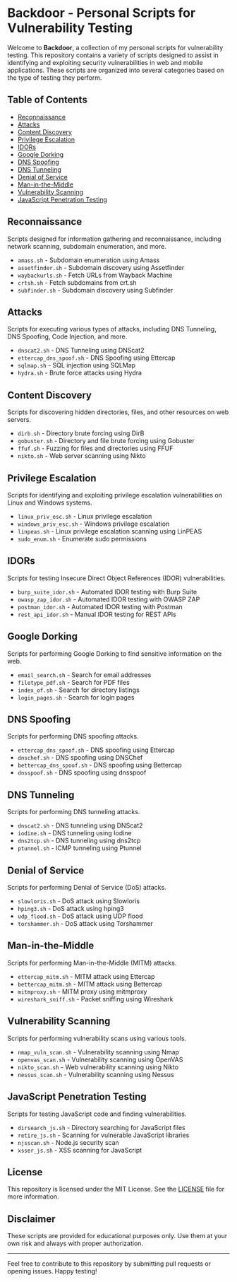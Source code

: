 # Backdoor - Personal Scripts for Vulnerability Testing

Welcome to **Backdoor**, a collection of my personal scripts for vulnerability testing. This repository contains a variety of scripts designed to assist in identifying and exploiting security vulnerabilities in web and mobile applications. These scripts are organized into several categories based on the type of testing they perform.

## Table of Contents

- [Reconnaissance](#reconnaissance)
- [Attacks](#attacks)
- [Content Discovery](#content-discovery)
- [Privilege Escalation](#privilege-escalation)
- [IDORs](#idors)
- [Google Dorking](#google-dorking)
- [DNS Spoofing](#dns-spoofing)
- [DNS Tunneling](#dns-tunneling)
- [Denial of Service](#denial-of-service)
- [Man-in-the-Middle](#man-in-the-middle)
- [Vulnerability Scanning](#vulnerability-scanning)
- [JavaScript Penetration Testing](#javascript-penetration-testing)

## Reconnaissance

Scripts designed for information gathering and reconnaissance, including network scanning, subdomain enumeration, and more.

- `amass.sh` - Subdomain enumeration using Amass
- `assetfinder.sh` - Subdomain discovery using Assetfinder
- `waybackurls.sh` - Fetch URLs from Wayback Machine
- `crtsh.sh` - Fetch subdomains from crt.sh
- `subfinder.sh` - Subdomain discovery using Subfinder

## Attacks

Scripts for executing various types of attacks, including DNS Tunneling, DNS Spoofing, Code Injection, and more.

- `dnscat2.sh` - DNS Tunneling using DNScat2
- `ettercap_dns_spoof.sh` - DNS Spoofing using Ettercap
- `sqlmap.sh` - SQL injection using SQLMap
- `hydra.sh` - Brute force attacks using Hydra

## Content Discovery

Scripts for discovering hidden directories, files, and other resources on web servers.

- `dirb.sh` - Directory brute forcing using DirB
- `gobuster.sh` - Directory and file brute forcing using Gobuster
- `ffuf.sh` - Fuzzing for files and directories using FFUF
- `nikto.sh` - Web server scanning using Nikto

## Privilege Escalation

Scripts for identifying and exploiting privilege escalation vulnerabilities on Linux and Windows systems.

- `linux_priv_esc.sh` - Linux privilege escalation
- `windows_priv_esc.sh` - Windows privilege escalation
- `linpeas.sh` - Linux privilege escalation scanning using LinPEAS
- `sudo_enum.sh` - Enumerate sudo permissions

## IDORs

Scripts for testing Insecure Direct Object References (IDOR) vulnerabilities.

- `burp_suite_idor.sh` - Automated IDOR testing with Burp Suite
- `owasp_zap_idor.sh` - Automated IDOR testing with OWASP ZAP
- `postman_idor.sh` - Automated IDOR testing with Postman
- `rest_api_idor.sh` - Manual IDOR testing for REST APIs

## Google Dorking

Scripts for performing Google Dorking to find sensitive information on the web.

- `email_search.sh` - Search for email addresses
- `filetype_pdf.sh` - Search for PDF files
- `index_of.sh` - Search for directory listings
- `login_pages.sh` - Search for login pages

## DNS Spoofing

Scripts for performing DNS spoofing attacks.

- `ettercap_dns_spoof.sh` - DNS spoofing using Ettercap
- `dnschef.sh` - DNS spoofing using DNSChef
- `bettercap_dns_spoof.sh` - DNS spoofing using Bettercap
- `dnsspoof.sh` - DNS spoofing using dnsspoof

## DNS Tunneling

Scripts for performing DNS tunneling attacks.

- `dnscat2.sh` - DNS tunneling using DNScat2
- `iodine.sh` - DNS tunneling using Iodine
- `dns2tcp.sh` - DNS tunneling using dns2tcp
- `ptunnel.sh` - ICMP tunneling using Ptunnel

## Denial of Service

Scripts for performing Denial of Service (DoS) attacks.

- `slowloris.sh` - DoS attack using Slowloris
- `hping3.sh` - DoS attack using hping3
- `udp_flood.sh` - DoS attack using UDP flood
- `torshammer.sh` - DoS attack using Torshammer

## Man-in-the-Middle

Scripts for performing Man-in-the-Middle (MITM) attacks.

- `ettercap_mitm.sh` - MITM attack using Ettercap
- `bettercap_mitm.sh` - MITM attack using Bettercap
- `mitmproxy.sh` - MITM proxy using mitmproxy
- `wireshark_sniff.sh` - Packet sniffing using Wireshark

## Vulnerability Scanning

Scripts for performing vulnerability scans using various tools.

- `nmap_vuln_scan.sh` - Vulnerability scanning using Nmap
- `openvas_scan.sh` - Vulnerability scanning using OpenVAS
- `nikto_scan.sh` - Web vulnerability scanning using Nikto
- `nessus_scan.sh` - Vulnerability scanning using Nessus

## JavaScript Penetration Testing

Scripts for testing JavaScript code and finding vulnerabilities.

- `dirsearch_js.sh` - Directory searching for JavaScript files
- `retire_js.sh` - Scanning for vulnerable JavaScript libraries
- `njsscan.sh` - Node.js security scan
- `xsser_js.sh` - XSS scanning for JavaScript

## License

This repository is licensed under the MIT License. See the [LICENSE](LICENSE) file for more information.

## Disclaimer

These scripts are provided for educational purposes only. Use them at your own risk and always with proper authorization.

---

Feel free to contribute to this repository by submitting pull requests or opening issues. Happy testing!

